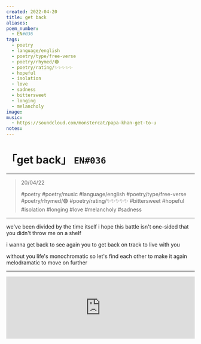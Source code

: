 ```yaml
---
created: 2022-04-20
title: get back
aliases:
poem_number:
  - EN#036
tags:
  - poetry
  - language/english
  - poetry/type/free-verse
  - poetry/rhymed/🟢
  - poetry/rating/✨✨✨✨✨
  - hopeful
  - isolation
  - love
  - sadness
  - bittersweet
  - longing
  - melancholy
image:
music:
  - https://soundcloud.com/monstercat/papa-khan-get-to-u
notes:
---
```

# 「get back」 `EN#036`

---

> 20/04/22
> 
> #poetry 
> #poetry/music 
> #language/english 
> #poetry/type/free-verse 
> #poetry/rhymed/🟢 
> #poetry/rating/✨✨✨✨✨ 
> #bittersweet #hopeful #isolation #longing #love #melancholy #sadness 

---

we've been divided
by the time itself
i hope this battle isn't one-sided
that you didn't throw me on a shelf

i wanna get back
to see again you
to get back on track
to live with you

without you life's monochromatic
so let's find each other
to make it again melodramatic
to move on further

---

<iframe width="100%" height="166" scrolling="no" frameborder="no" allow="autoplay" src="https://w.soundcloud.com/player/?url=https%3A//api.soundcloud.com/tracks/1249566160&color=%23ff5500&auto_play=false&hide_related=false&show_comments=true&show_user=true&show_reposts=false&show_teaser=true&visual=true"></iframe>